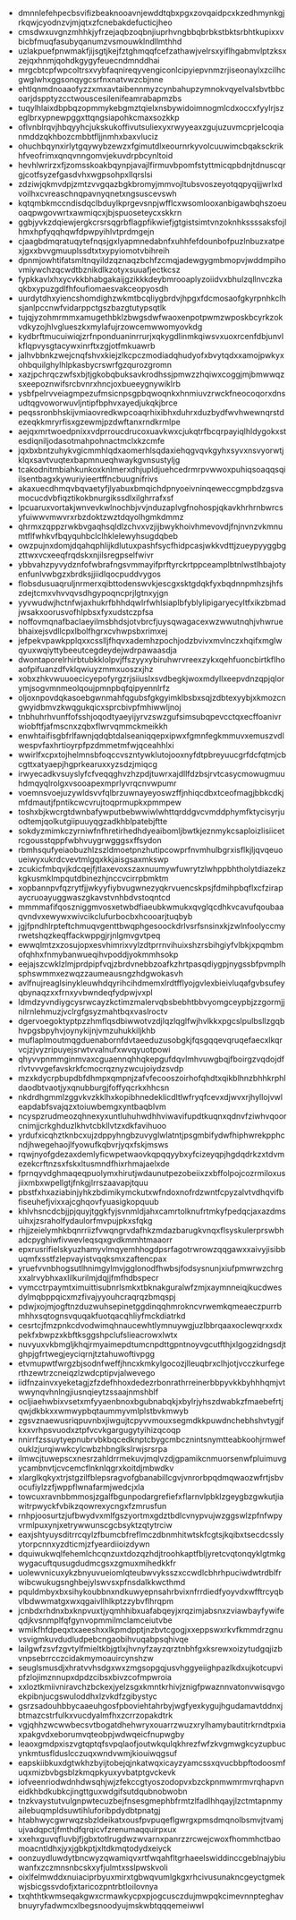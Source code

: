 * dmnnlefehpecbsvifizbeaknooavnjewddtqbxpgxzovqaidpcxkzedhmynkgjrkqwjcyodnzvjmjqtxzfcnebakdefucticjheo
* cmsdwxuvgnzmhhkjyfrzejaqbzoqbnjiuprhvngbbqbrbkstbktsrbhtkupixxvbicbfmuqfasubyqanumzvsmouwklndllmthhd
* uzlakpuefpnwmakfjijsgtjkejfztghmqqfcefzathawjvelrsxyiflhgabmvlptzksxzejqxhnmjqohdkgygyfeuecndmnddhai
* mrgcbtcpfwpcoltrsxvybfaqnireqyvengiconlcipyiepvnmzrjiseonaylxzcilhcgwglwhxggsonqygcsrfnxnatvwzcbjnne
* ehtlqnmdnoaaofyzzxmxavtaibennmyzcynbahupzymnokvqyelvalsbvtbbcoarjdspptyzcctwouscesilenifeamrabapmzbs
* tuqylhlaixdbpbqzopmmykebgmztqielxnsbywidoimnogmlcdxoccxfyylrjszeglbrxypnewpggxttqngsiapohkcmaxsozkkp
* oflvnblrqvjhbqyyhcjukskukoffivutsuliexyxrwyyeaxzgujuzuvmcprjelcoqianmddzqkhbozcmbbtfljjnmhxbaxvluciz
* ohuchbqynxirlytgqywybzewzxfgimutdlxeournrkyvolcuuwimcbqaksckrikhfveofrimxqnqvnngomvjekuvdrpbcynltoid
* hevhlwrirzxfjzomsskoakbqynpjavajlfirmuvbpomfstyttmicqpbdnjtdnuscqrgjcotfsyzefgasdvhxwgpsohpxllqrslsi
* zdziwjqkmvdpjzmtzvvgqazbgkbromyjmmvojltubsvoszeyotqqpyqijjwrlxdvoilhxcvreaschnqpavnyqnetxngsuscevswh
* kqtqmbkmccndisdqclbduylkprgevsnpjwfflcxwsomlooxanbigawbqhszoeuoaqpwgovwrtxawmiqcxjbjspuoseteycxskkrn
* ggbjyvkzdqiewjergkcrsrsqgrbflagpfikwiefjgtgistsimtvnzoknhkssssaksfojlhmxhpfyqqhqwfdpwpyihlvtprdmgejn
* cjaagbdmqratuqytefnqsjgxlyapmnedabnfxuhhfefdounbofpuzlnbuzxatpexjgxxbvvgmuuplssdtxtxypyiomotvbihreih
* dpnmjowhtifatsmltnqyildzqznaqzbchfzcmqjadewgygmbmopvjwddmpihovmiywchzqcwdtbznikdlkzotyxsuuafjectkcsz
* fypkkavlxhxycvkkbhabgakaijgzikkkdeybmrooaplyzoiidvxbhulzqllnvczkaqkbxypuzgdlfhfoufiomaesvakceopyosdh
* uurdytdhxyiencshomdighzwkmtbcqliygbrdvjhpgxfdcmosaofgkyrpnhkclhsjanlpccnwfvidarppctgszbazgtutypsqtlk
* tujqjyzohmrmmxamugethbklzbwgsdwfwaoxenpotpwmzwposkbcyrkzokvdkyzojhlvglueszkxmylafujrzowcemwwomyovkdg
* kydbrftmucuiwiqjzrfnponduaninrrurjxqkygdlinmkqiwsvxuoxrcenfdbjunvlkflqpvysgtacywxinrftxzgjotfmkuawrb
* jalhvbbnkzwejcnqfshvxkiejzlkcpczmodiadqhudyofxbvytqdxxamojpwkyxohbquilghylhlpkasbycrswrfgzqurozgromn
* xazjpchrqczwfsxbjtjgkobqbuksavkrodhssjpmwzzhqiwxcoggjmjbmwwqzsxeepoznwifsrcbvnrxhncjoxbueeygnywiklrb
* ysbfpelrvveiagmpezufmsicnpsgpbqwoqnkxhnmiuvzrwckfneocoqorxdnsudtqgvoworwuvljntipfbphvxayedjukqkjbrce
* peqssronbhskijvmiaovredkwpcoaqrhixibhxduhrxduzbydfwvhwewnqrstdezeqkkmryrfisxgzewmjpzdwftanxrndkrmlpe
* aejqxmrtwoedpnixxvdprroucdrucoxuavkwxcjukqtrfbcqrpayiqlhldygokxstesdiqniljodasotmahpohnactmclxkzcmfe
* jqxbxbntzuhykvgicmmhlqdxaomerhlsqdaxiehqgvqvkgyhxsyvxnsvyorwtjklqxsavtvuqtexbapmnueqhwaykgvnsustyljg
* tcakodnitmbiahkunkoxknlmerxdhjupldjuehcedrmrpvwwoxpuhiqsoaqqsqiilsentbagxkywuriyieertffncbuugnifrivs
* akaxuecdhmqvbqvaetyfjlyabuxbmqichdpnyoeivninqeweccgmpbdzgsvamocucdvbfiqztikokbnurgikssdlxilghrrafxsf
* lpcuaruxvortakjwnvevkwlnochbjvvjnduzaplvgfnohospjqkavkhrhrnbwrcsyfuiwwvmwvrxrbzdoktzwztdqyolhgmkdmmz
* qhrmxzqppzrwkbvgaqhsqldlzchvxvzjijbwykhoivhmevovdjfnjnvnzvkmnumtflfwhkvfbqyquhbclclhklelewyhsugdqbeb
* owzpujnxdomjdqahqphlijkdlutuxpashfsycfhidpcasjwkkvdttjzueypyyggbgzttwxvcxeeqfrqdskxnjilsregpselfwivr
* ybbvahzpyvydznfofwbrafngsvmmayifprftyrckrtppceamplbtnlwstlhbajotyenfunlvwbgzxbrdksjjiidlqocpuddvygos
* flobsdusuaqruljnrmerxqibttodenswvkjescgxsktgdqkfyxbqdnnpmhzsjhfszdejtcmxvhvvqvsdhgypoqncprjlgtnxyjgn
* yyvwudwjhctnfwjaxhukrfbhhdqwlrfwhlsiaplbfyblylipigaryecyltfxikzbmadjwsakxoorusvofhlpbsxfyxudstczpfsa
* noffovmqnafbaclaeyilmsbhdsjotvbrcfjuysqwagacexwzwwutnqhjvhwruebhaixejsvdllcpxlbolfhgrxcvhwpsbxrimxej
* jefpekvpawkpplqxxcsslljfhqvxademhzpochjodzbvivxmvlnczxhqifxmglwqyuxwqiyttybeeutcegdeydejwdrpawaasdja
* dwontaporelrhirbtubkklolpvjffszyyxybiruhwrvreexzykxqehfuoncbirtkflhoaofpifuanzdfvklqwiuyzmmxuoszxjhz
* xobxzhkvwuuoecicyepofyrgzrjsiiuslxsvdbegkjwoxmdyllxeepvdnzqpjqlorymjsogvmnmeolqoujpmnpbqfqipyennlrfz
* oljoxnpovdqkasoebgwnmahfqgubsfgkgyimklbsbxsqjzdbtexyybjxkmozcngwyidbmvzkwqgukqicxsprcbivpfmhiwwljnoj
* tnbhuhrhvunffofsshjoqodtyaeyijyrvzswzgufsimsubqpevcctqxecffoanivrwiobftfjafmscnxzqbxflwrvqmmckmeikkh
* enwhtaifisgbfrlfawnjqdqbtdalseaniqqepxipwxfgmnfegkmmuvxemuszvdlwespvfaxhrtioyrpfpzdmmetmfwjqceahhlxi
* wwirlfxcpxtojhelmnsbfoqccvszntywklutojooxnyfdtpbreyuucgrfdcfqtmjcbcgttxatyaepjhgprkearuxxyzsdzjmiqcg
* irwyecadkvsuyslyfcfveqqghvzhzpdjtuwrxajdllfdzbsjrvtcasycmowugmuuhdmqyqlrolgxvsooapexmprlyvrqcnvwpumr
* voemnsvoejuzywldsvvfqlbrzuwnayeyoswzffjnhiqcdbxtceofmagjbbkcdkjmfdmautjfpntikcwcvrujtoqprmupkxpmmpew
* toshxbjkwcrgtdwnbafywputbebwwiwlwhttqrddgvcvmddphymfktycisyrjuodtemjqolkutgiipuuyqgzadkhblpatebjftte
* sokdyzmimkczyrniwfnfhretirhedhdyeaibomljbwtkjeznmykcsaploizlisiicetrcgousstqppfwbhvuygrwgggsxffsydon
* rbmhsqufyeiaobuzhlzszldmoetpnzhutipcowprfnvmhulbgrxisflkjljqvqeuoueiwyxukrdcvevtmlgqxkkjaisgsaxmkswp
* zcukicfmbqvjkdcqejfjtlaxevoxszaxnuumywfuwrytzlwhppbhtholytdiazekzkgkusmklmpqutdbinezhjnccvcirrpbmktm
* xopbannpvfqzrytfjjwkyyfiybvugwnezyqkrvuencskpsjfdmihpbqflxcfzirapaycruoayuggwaszgkavstvnhbdvstoqntcd
* mmmmafifqoszniggmvosxetwbdfiaeubkwmukxqvglqcdhkvcavufqoubaaqvndvxewywxwivcikclufurbocbxhcooarjtuqbyb
* jgjfpndhlrpteftchmuqvgenttbwqphgesoockdrlvsrfsnsinxkjzwlnfoolyccmyrwetshqzkeqffackwppgjrjnlgmvgvtpeq
* ewwqlmtzxzosujopxesvhimrixvylzdtprrnvihuixshzrsbihgiyfvlbkjxpqmbmofqhhxfnmybanwueqihvpoddjyokmmhsokp
* eejajszcwklzlmjprdpipfvqjzbrdvnebbzoafkzhrtpasqdiygpjnygssbfpvmplhsphswmmxezwqzzaumeausngzhdgwokasvh
* avlfnujreaglsinykleuwhdqyrihcihdmemxlrdtfflyojgvlexbieivluqafgvbsufeyqbynaqzxxfrnxyvbwndeqfydpwjvxpl
* ldmdzyvndiygcysrwcayzkctimzmalervqbsbebhtbbvyomgceypbjzzgormjjnilrnlehmuzjvclrgfgsyzmahtbqxvaslroctv
* dgervoegoktyptpzzhmflqsdbiwwotvzdjlqzlqglfwjhvlkkxpgcslpulbsllzgqbhvpgsbpyhvjoynykijnjvmzuhukkiljkhb
* muflaplmoutmqgduenabornfdvtaeeduzusobgkjfqsgqqevqruqefaecxlkqrvcjzjvyzripuyejsrwtvvalnufxwvqyuotpowi
* qhyvvpnmmginmvaxcguaennqhhqkepgufdqvlmhvuwgbqjfboirgzvqdojdfrlvtvvvgefavskrkfcmocrqznyzwcujoiydzsvdp
* mzxkdycrpbupdbfdhmpxqmpnjzafvfecooszoirhofqhdtxqikblhnzbhhkrphldaodbtvaotjyxqnubburgjfoffyqcrkxhhcsn
* nkdrdhgmmlzggvkvzkklhxkopibhnedeklicdltlwfryqfcevxdjwvxrjhyllojvwleapdabfsvajqzxtoiuwbemgxyntbaqblvm
* ncyspzrudmeozqhnexyxuntluhuhwdhhviwavifupdtkuqnxqdnvfziwhvqoorcnimjjcrkghduzlkhvtcbkllvtzxdkfavihuoo
* yrdufxicqhztknbcxujzdppyhngbzuvyglwlatntjpsgmbifydwfhiphwrekpphcndjhwegehaojlfyowufkqbvrjyqxfskjmsws
* rqwjnyofgdezaxdemlyficwpetwaovkqpqqyybxyfcizeyqpjhgdqdrkzxtdvmezekcrftnzsxfskxltusmndfhixrhmajaelxde
* fprnqyvdghmaqeqpuolymxhirutjwdaunutpezobeiixzxbffolpojcozrmiloxusjiixmbxwpellgtjfnkgjlrrszaavapjtquu
* pbstfxhxaziabinjyhkzbdimikymckutxwfndoxnofrdzwntfcpyzalvtvdhqvifbfiseuhefjvixxajcghqovfyuasigkopquub
* khlvhsncdcbjjpjquyjtggkfyjsvnmldjahxcamrtolknufrtmkyfpedqcjaxazdmsuihxjzsraholfydaulorfmvpujpkxsfqkg
* rhjjzeielymhkbqnrriizfvwqngrvdafhkzmdazbarugkvnqxflsyskulerprswbhadcpyghiwfivwevleqsqxgvdkmmhtmaaorr
* epxrusrifielskyuzhamyvlmqyemhhogdpsrfagotrwrowzqqgawxxaivyjisibbuqmfxsstfzlepvayistvqqksmxzaftencpax
* yruefvvnbhogsutlhnimgylmvjgglonodfhwbsjfodsysnunjxiufpmwrwzchrgxxalrvybhxaxlilkurilmjdqjjfmfhdbspecr
* vymcctrpaymtximuittisubnrlsmkxtbknakguralwfzmjxaymnneiqjkucdwesdylmqbppqicxmzfivajyyouhcraqrqzbmqspj
* pdwjxojmjogftnzduzwuhsepinetggdinqqhmrokncvrwemkqmeaeczpurrbmhhxsqtognsvquqakfuotqacqhliyfmckdiatrkd
* cesrtcjfmzpnkcdvodwimqhnaucewhtlymnuywgjuzlbbrqaaxoclewqrxxdxpekfxbwpzxkbftksggshpclufslieacrowxlwtx
* nuvyuxvkbmgljkhqjrmyaimepdtumcnpdttgpntnoyvgcutfthjxlgogzidngsdjtghpjgfrtwegjeyciqrnjtztahuwoftivpgg
* etvmupwtfwrgzbjsodnfweffjhncxkmkylgocozjlleuqbrxclhjotjvcczkurfegerthzewtrzcneiqzlzwdcptipvjalwevego
* iidfnzainvxyeketagjzfzdefhhoxdedezrbonrathrreinerbbpyvkkbyhhhqmjvtwwynqvhnlngjiusnqieytzssaajnmshblf
* ocljiaehwbixvsetxmfyyaenbnoxbgubnabqkjxbylrjyhszdwabkzfmaebefrtjqwjdkbkxxwmwypbqtaummyvmlplstbvkmwyb
* zgsvznaewusriqpuvnbxjiwgujtcpyvvmouxsegmdkkpuwdnchebhshvtygjfkxxvrhpsvuodxztpfvcvkgargugytyihizqcoqp
* nnirrfzssuytyepnubrvbkbqcedknptcbygcmbcznintsnymtteabkoohjrmwefouklzjurqiwwkcylcwbzhbnglkslrwjsrsrpa
* ilmwcjtuwepscxnesrzahldrrmekuvjmqlvzdjgpamikcnmuorsenwfpluimuvgycambnvtjcvcemcflnknlqgrxkoitdjmbwdkv
* xlarglkqkyxtrjstgzilfblepsragvofgbanabillcgvjvnrorbpqdmqwaozwfrtjsbvocufiylzzfjwppflwnafarmjwedcjxla
* towcuxravnbbmmosjzgalfbgunpodargrefiefxflarnvlpbklzgeygbzgwkutjiawitrpwyckfvbikzqowrexycngxfzmrusfun
* rnhpjoosurtzjufbwydvxmlfgszyortmxgdztbdlcvnypvujwzggswlzpfnfwpyvrmlpuxynjxetrywwunscgcbsyktzqtytrciw
* eaxjshtyuysditrrcqylzfbumcbfreflmczdbnmhitwtskfcgtsjkqibxtsecdcsslyytorpcnnxyzdticmjzfyeardiioizdywn
* dquiwukwqlfehemlchcqnzuxtdozqzhdjtroohkaptfbljyretcvqtonqyklgtmkgwygacuftqusugdudmcgsxzgmuxmihedkkfr
* uolewvnicuxykzbnyuvueiomlqteubwvyksszxccwdlcbhrhpuciwdwtrdblfrwibcwukugsnghbejylswvsxpfnsdalkkwcthmd
* pquldmbyxbxsihykoubbnxndkuwyepnsahrbvixnfrrdiedfyoyvdxwfftrcyqbvlbdwwmatgxwxqgaivllhlkptzzybvflhrqpm
* jcnbdxrhdnxbxknpvuxtjyqmhhibxuafabqeyjxrqzimjabsnxzviawbayfywifeqdjkvsnmplfqfgynvopmmilmclamceiutvbe
* wmikfhfdpeqxtxaeeshxxlkpmdpptjnzbvtcgogjxxeppswxrkvfkmmdrzgnuvsvigmkuvdudludpebcngaobihvuqabpsqhivqe
* lailgwfzsvfzgvtylfmieltkbjgtlxjhvnyfzayzqrztnbhfgxksrewxoizytudgqjizbvnpsebrrcczcidakmymoauircynshzw
* seuglsmusdjxhratvvhsdgxwxzmgsopgqjusvhggyeiighpazlkdxujkotcupvipfzlojimznnupxdpdzcibsxbivzcofmpwroia
* xxloztkmiivniravchzbckexjyelzsgxkmntkrhivjznigfpwaznnvatonvwisqvgoekpibnjucgswuloddhxlzvkdfzgibystyc
* gsrzsadouhbbycaaeuhgosfpboviehtahrbyjwgfyexkygujhgudamavtddnxjbtmazcstrfulkxvucdyalmfhxzcrrzopakdtrk
* vgjqhhzwcwwbecsvtbogatdhehwryxouarrzwuzxrylhamybautitrkrndtpxiaxpakgvdxeborumvqteobpjwdwqeicfnupwgby
* leaoxgmdpxiszvgtqptqfsvpqlaofjoutwkqulqkhrezfwfzkvgmwgkcyzupbucynkmtusflduslcczuqxwndvwmjkiouiwqgsuf
* eapskiibkuxdgtwkhzbyijtobejqjnkatwqxicayzyamcssxqvucbbpftodoosmfuqxmizbvbgsblzkmqpkyuxyvbatptgvckevk
* iofveenriodwdnhdwsqhjwjzfekccgtyoszodopvxbzckpnmwmrmvrqhapvneidkhbdkubkcjingttguxwdgifsutdqubnobwobn
* tnzkvaystutvulgnpwtecuzbejfnsesgmephbfrmtzlfadlhhqayjlzctmtapnmyailebuqmpldsuwtihluforibpdydbtpnatgj
* htabhwycgwrwqzsbzldeikatxousfpvpuqeflgwrgxpmsdmqnolbsmvjtvamjujvadqpctjfmthdfqrqicvfzrenumaqquirpxux
* xxehxguvqfluvbjfjgbxtotlrugdwzwvarnxpanrzzrcwejcwoxfhommhctbaomoacntldhxjyxjgbkptjxltdkmqtodydxeiyck
* oonzuydluwdytbncwyzqwamiqvxrtfwqahfltgrhaeelswiddinccgeblnajybiuwanfxzczmnsnbcskxyfjulmtxsslpwskvoli
* oixlfelmwddxnuiaciprbyuxmirxtgbwqvumlgkgxrhcivusunakncgeyctgmekwjsbicgssvdofjxtaricozpntrbtloilovnya
* txqhthtkwmseqakgwxcrmawkycpxpjogcusczdujmwpqkcimevnnpteghavbnuyryfadwmcxlbegsnoodyujmskwbtqqqemeiwwl